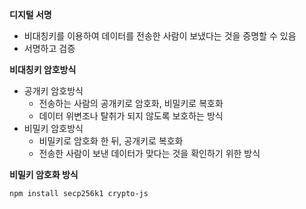 **디지털 서명**

- 비대칭키를 이용하여 데이터를 전송한 사람이 보냈다는 것을 증명할 수 있음
- 서명하고 검증



**비대칭키 암호방식**

- 공개키 암호방식
  - 전송하는 사람의 공개키로 암호화, 비밀키로 복호화
  - 데이터 위변조나 탈취가 되지 않도록 보호하는 방식
- 비밀키 암호방식
  - 비밀키로 암호화 한 뒤, 공개키로 복호화
  - 전송한 사람이 보낸 데이터가 맞다는 것을 확인하기 위한 방식



**비밀키 암호화 방식**

```
npm install secp256k1 crypto-js
```

